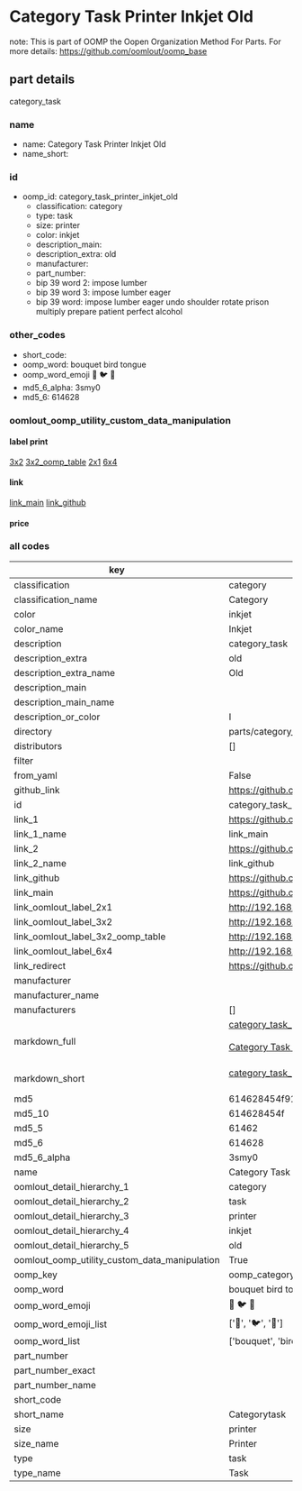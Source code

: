 # Category Task Printer Inkjet Old  

note: This is part of OOMP the Oopen Organization Method For Parts. For more details: https://github.com/oomlout/oomp_base

##  part details
  



category_task



### name
* name: Category Task Printer Inkjet Old
* name_short: 
### id
* oomp_id: category_task_printer_inkjet_old
  * classification: category
  * type: task
  * size: printer
  * color: inkjet
  * description_main: 
  * description_extra: old
  * manufacturer: 
  * part_number: 
  * bip 39 word 2: impose lumber
  * bip 39 word 3: impose lumber eager
  * bip 39 word: impose lumber eager undo shoulder rotate prison multiply prepare patient perfect alcohol

### other_codes
* short_code: 
* oomp_word: bouquet bird tongue
* oomp_word_emoji :bouquet: :bird: :tongue:
* md5_6_alpha: 3smy0
* md5_6: 614628






### oomlout_oomp_utility_custom_data_manipulation
#### label print
[3x2](http://192.168.1.245:1112/?label=oomp%203smy0)
[3x2_oomp_table](http://192.168.1.108:1112/?label=oomp%203smy0)
[2x1](http://192.168.1.242:1112/?label=oomp%203smy0)
[6x4](http://192.168.1.55:1112/?label=oomp%203smy0)    

#### link

[link_main](https://github.com/oomlout/oomlout_oomp_version_1_messy/tree/main/parts/category_task_printer_inkjet_old) [link_github](https://github.com/oomlout/oomlout_oomp_version_1_messy/tree/main/parts/category_task_printer_inkjet_old)                             

#### price







### all codes 
| key | value |  
| --- | --- |  
| classification | category |  
| classification_name | Category |  
| color | inkjet |  
| color_name | Inkjet |  
| description | category_task |  
| description_extra | old |  
| description_extra_name | Old |  
| description_main |  |  
| description_main_name |  |  
| description_or_color | I  |  
| directory | parts/category_task_printer_inkjet_old |  
| distributors | [] |  
| filter |  |  
| from_yaml | False |  
| github_link | https://github.com/oomlout/oomlout_oomp_part_src/tree/main/parts/category_task_printer_inkjet_old |  
| id | category_task_printer_inkjet_old |  
| link_1 | https://github.com/oomlout/oomlout_oomp_version_1_messy/tree/main/parts/category_task_printer_inkjet_old |  
| link_1_name | link_main |  
| link_2 | https://github.com/oomlout/oomlout_oomp_version_1_messy/tree/main/parts/category_task_printer_inkjet_old |  
| link_2_name | link_github |  
| link_github | https://github.com/oomlout/oomlout_oomp_version_1_messy/tree/main/parts/category_task_printer_inkjet_old |  
| link_main | https://github.com/oomlout/oomlout_oomp_version_1_messy/tree/main/parts/category_task_printer_inkjet_old |  
| link_oomlout_label_2x1 | http://192.168.1.242:1112/?label=oomp%203smy0 |  
| link_oomlout_label_3x2 | http://192.168.1.245:1112/?label=oomp%203smy0 |  
| link_oomlout_label_3x2_oomp_table | http://192.168.1.108:1112/?label=oomp%203smy0 |  
| link_oomlout_label_6x4 | http://192.168.1.55:1112/?label=oomp%203smy0 |  
| link_redirect | https://github.com/oomlout/oomlout_oomp_version_1_messy/tree/main/parts/category_task_printer_inkjet_old |  
| manufacturer |  |  
| manufacturer_name |  |  
| manufacturers | [] |  
| markdown_full | [category_task_printer_inkjet_old](none)<br>[](none)<br>[Category Task Printer Inkjet Old](none)<br><br> |  
| markdown_short | [category_task_printer_inkjet_old](none)<br><br> |  
| md5 | 614628454f917562f0e37ece89e13b8f |  
| md5_10 | 614628454f |  
| md5_5 | 61462 |  
| md5_6 | 614628 |  
| md5_6_alpha | 3smy0 |  
| name | Category Task Printer Inkjet Old |  
| oomlout_detail_hierarchy_1 | category |  
| oomlout_detail_hierarchy_2 | task |  
| oomlout_detail_hierarchy_3 | printer |  
| oomlout_detail_hierarchy_4 | inkjet |  
| oomlout_detail_hierarchy_5 | old |  
| oomlout_oomp_utility_custom_data_manipulation | True |  
| oomp_key | oomp_category_task_printer_inkjet_old |  
| oomp_word | bouquet bird tongue |  
| oomp_word_emoji | :bouquet: :bird: :tongue: |  
| oomp_word_emoji_list | [':bouquet:', ':bird:', ':tongue:'] |  
| oomp_word_list | ['bouquet', 'bird', 'tongue'] |  
| part_number |  |  
| part_number_exact |  |  
| part_number_name |  |  
| short_code |  |  
| short_name | Categorytask |  
| size | printer |  
| size_name | Printer |  
| type | task |  
| type_name | Task |  
